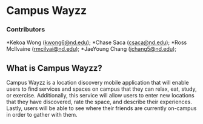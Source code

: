 # Campus Wayzz

### Contributors

*Kekoa Wong (kwong6@nd.edu);
*Chase Saca (csaca@nd.edu);
*Ross McIlvaine (rmcilvai@nd.edu);
*JaeYoung Chang (jchang5@nd.edu);

## What is Campus Wayzz?

Campus Wayzz is a location discovery mobile application that will enable users to find services and spaces on campus that they can relax, eat, study, or exercise. Additionally, this service will allow users to enter new locations that they have discovered, rate the space, and describe their experiences. Lastly, users will be able to see where their friends are currently on-campus in order to gather with them. 
